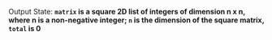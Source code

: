 Output State: **`matrix` is a square 2D list of integers of dimension n x n, where n is a non-negative integer; `n` is the dimension of the square matrix, `total` is 0**